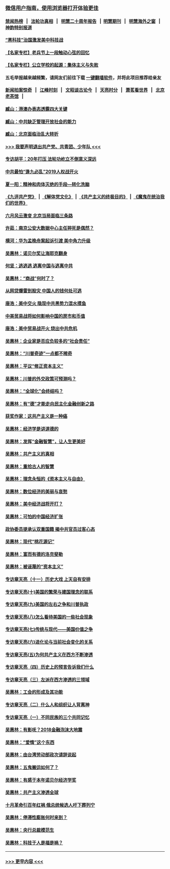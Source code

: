 ### [微信用户指南，使用浏览器打开体验更佳](https://github.com/gfw-breaker/banned-news1/blob/master/indexes/wechat-guide.md?t=0)
#### [禁闻热榜](热点新闻.md?t=0)  &nbsp;&nbsp;|&nbsp;&nbsp; [法轮功真相](https://github.com/gfw-breaker/truth/blob/master/README.md?t=0) &nbsp;&nbsp;|&nbsp;&nbsp; [明慧二十周年报告](https://github.com/gfw-breaker/mh-reports/blob/master/README.md?t=0) &nbsp;&nbsp;|&nbsp;&nbsp;[明慧期刊](https://github.com/gfw-breaker/mh-qikan) &nbsp;&nbsp;|&nbsp;&nbsp; [明慧海外之窗](https://github.com/gfw-breaker/mh-news/blob/master/README.md?t=0) &nbsp;&nbsp;|&nbsp;&nbsp; [神韵特别报道](https://github.com/gfw-breaker/mh-news/blob/master/shenyun.md?t=0)
#### [“黑科技”治国激发美中科技战](../pages/nsc423/n11638056.md?t=02051601) 
#### [【名家专栏】老兵节上一段触动心弦的回忆](../pages/nsc423/n11646016.md?t=02051601) 
#### [【名家专栏】公立学校的起源：集体主义与失败](../pages/nsc423/n11601833.md?t=02051601) 
#### 五毛举报越来越频繁，请网友们前往下载 [一键翻墙软件](https://github.com/gfw-breaker/ssr-accounts)，并将此项目推荐给亲友
#### [新闻拍案惊奇](https://github.com/gfw-breaker/banned-news1/blob/master/pages/link4.md) &nbsp;&nbsp;|&nbsp;&nbsp; [江峰时刻](https://github.com/gfw-breaker/banned-news1/blob/master/pages/link4.md) &nbsp;&nbsp;|&nbsp;&nbsp; [文昭谈古论今](https://github.com/gfw-breaker/banned-news1/blob/master/pages/link4.md) &nbsp;&nbsp;|&nbsp;&nbsp; [天亮时分](https://github.com/gfw-breaker/banned-news1/blob/master/pages/link4.md) &nbsp;&nbsp;|&nbsp;&nbsp; [萧茗看世界](https://github.com/gfw-breaker/banned-news1/blob/master/pages/link4.md) &nbsp;&nbsp;|&nbsp;&nbsp; [北京老茶馆](https://github.com/gfw-breaker/banned-news1/blob/master/pages/link4.md) &nbsp;&nbsp;|&nbsp;&nbsp; 
#### [臧山：港澳办表态透露四大关键](../pages/nsc423/n11421628.md?t=02051601) 
#### [臧山：中共缺乏管理开放社会的能力](../pages/nsc423/n11407457.md?t=02051601) 
#### [臧山：北京面临治乱大转折](../pages/nsc423/n11406895.md?t=02051601) 
#### [>>> 我要声明退出共产党、共青团、少年队 <<<](https://github.com/begood0513/goodnews/blob/master/quit/letter.md) 
#### [专访胡平：20年打压 法轮功屹立不倒意义深远](../pages/nsc423/n11398800.md?t=02051601) 
#### [中共最怕“逢九必乱”2019人权战开火](../pages/nsc423/n11385248.md?t=02051601) 
#### [夏一阳：精神和肉体灭绝的手段—转化洗脑](../pages/nsc423/n11368250.md?t=02051601) 
#### [《九评共产党》](https://github.com/begood0513/9ping.md/blob/master/README.md) &nbsp;|&nbsp; [《解体党文化》](../../../../jtdwh.md/blob/master/README.md)  &nbsp;|&nbsp; [《共产主义的终极目的》](../../../../gczydzjmd.md/blob/master/README.md) &nbsp;|&nbsp; [《魔鬼在统治我们的世界》](../../../../mgztzwmdsj.md/blob/master/README.md) 
#### [六月风云激变 北京当局面临三条路](../pages/nsc423/n11313668.md?t=02051601) 
#### [许茹：南京公安大数据中心主任猝死是偶然？](../pages/nsc423/n11064744.md?t=02051601) 
#### [横河：华为孟晚舟案起诉引渡 美中角力升级](../pages/nsc423/n11027230.md?t=02051601) 
#### [吴惠林：诺贝尔奖让海耶克翻身](../pages/nsc423/n10890049.md?t=02051601) 
#### [何坚：逃逃逃 逃离中国与逃离中共](../pages/nsc423/n10592891.md?t=02051601) 
#### [吴惠林：“商战”何时了？](../pages/nsc423/n10573558.md?t=02051601) 
#### [从网贷爆雷到股灾 中国人的钱何处可逃](../pages/nsc423/n10572800.md?t=02051601) 
#### [唐浩：美中交火 隐现中共黑势力混水摸鱼](../pages/nsc423/n10544040.md?t=02051601) 
#### [中美贸易战将如何影响中国的房市和币值](../pages/nsc423/n10543697.md?t=02051601) 
#### [唐浩：美中贸易战开火 烧出中共危机](../pages/nsc423/n10540126.md?t=02051601) 
#### [吴惠林：企业家是否应负较多的“社会责任”](../pages/nsc423/n10535022.md?t=02051601) 
#### [吴惠林：“川普奇迹”一点都不稀奇](../pages/nsc423/n10512808.md?t=02051601) 
#### [吴惠林：平议“修正资本主义”](../pages/nsc423/n10495724.md?t=02051601) 
#### [吴惠林：川普的外交政策可预测吗？](../pages/nsc423/n10462387.md?t=02051601) 
#### [吴惠林：“全球化”会终结吗？](../pages/nsc423/n10452838.md?t=02051601) 
#### [吴惠林：有“德”才能走向民主化金融创新之路](../pages/nsc423/n10432292.md?t=02051601) 
#### [获奖作家：这共产主义是一种癌](../pages/nsc423/n10431541.md?t=02051601) 
#### [吴惠林：经济学是讲道德的](../pages/nsc423/n10398014.md?t=02051601) 
#### [吴惠林：发挥“金融智慧”，让人生更美好](../pages/nsc423/n10375019.md?t=02051601) 
#### [吴惠林：共产主义的真相](../pages/nsc423/n10351394.md?t=02051601) 
#### [吴惠林：重拾古人的智慧](../pages/nsc423/n10337691.md?t=02051601) 
#### [吴惠林：理念永恒的《资本主义与自由》](../pages/nsc423/n10316274.md?t=02051601) 
#### [吴惠林：数位经济的美丽与哀愁](../pages/nsc423/n10292946.md?t=02051601) 
#### [吴惠林：美中经济战将开打？](../pages/nsc423/n10258825.md?t=02051601) 
#### [吴惠林：可怕的中国经济扩张](../pages/nsc423/n10219147.md?t=02051601) 
#### [政协委员提承认双重国籍 揭中共官员过客心态](../pages/nsc423/n10208809.md?t=02051601) 
#### [吴惠林：现代“桃花源记”](../pages/nsc423/n10185234.md?t=02051601) 
#### [吴惠林：富而有德的洛克斐勒](../pages/nsc423/n10142264.md?t=02051601) 
#### [吴惠林：被诬蔑的“资本主义”](../pages/nsc423/n10124816.md?t=02051601) 
#### [专访章天亮（十一）历史大戏 上天自有安排](../pages/nsc423/n10094905.md?t=02051601) 
#### [专访章天亮(十)美国的繁荣与建国理念的联系](../pages/nsc423/n10094899.md?t=02051601) 
#### [专访章天亮(九)美国的左右之争和川普执政](../pages/nsc423/n10094889.md?t=02051601) 
#### [专访章天亮(八)怎么看待美国的一些社会现象](../pages/nsc423/n10094857.md?t=02051601) 
#### [专访章天亮(七)传统与现代——美国价值之争](../pages/nsc423/n10093140.md?t=02051601) 
#### [专访章天亮(六)进化论与当前社会变化的关系](../pages/nsc423/n10092036.md?t=02051601) 
#### [专访章天亮(五)为何共产主义在西方不断渗透](../pages/nsc423/n10083620.md?t=02051601) 
#### [专访章天亮（四）历史上的预言告诉我们什么](../pages/nsc423/n10083606.md?t=02051601) 
#### [专访章天亮（三）左派在西方渗透的三领域](../pages/nsc423/n10081115.md?t=02051601) 
#### [吴惠林：工会的形成及其功能](../pages/nsc423/n10080633.md?t=02051601) 
#### [专访章天亮（二）什么人和组织让人背离神](../pages/nsc423/n10076637.md?t=02051601) 
#### [专访章天亮（一）不同民族的三个共同记忆](../pages/nsc423/n10074188.md?t=02051601) 
#### [吴惠林：有影呒？2018金融泡沫大地震](../pages/nsc423/n10040534.md?t=02051601) 
#### [吴惠林：“爱情”这个东西](../pages/nsc423/n10019423.md?t=02051601) 
#### [吴惠林：由台湾劳动部政次请辞说起](../pages/nsc423/n9979679.md?t=02051601) 
#### [吴惠林：五鬼搬运如何了？](../pages/nsc423/n9925338.md?t=02051601) 
#### [吴惠林：有感于本年诺贝尔经济学奖](../pages/nsc423/n9871883.md?t=02051601) 
#### [吴惠林：共产主义渗透全球](../pages/nsc423/n9812748.md?t=02051601) 
#### [十月革命引百年红祸 俄总统候选人吁下葬列宁](../pages/nsc423/n9810182.md?t=02051601) 
#### [吴惠林：停滞性膨胀何时来到？](../pages/nsc423/n9764136.md?t=02051601) 
#### [吴惠林：央行总裁模范生](../pages/nsc423/n9728134.md?t=02051601) 
#### [吴惠林：科技于人是福是祸？](../pages/nsc423/n9672982.md?t=02051601) 

----
#### [ >>> 更早内容 <<< ](../indexes/nsc423-earlier.md)
